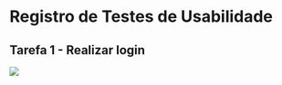 # Registro de Testes de Usabilidade

## Tarefa 1 - Realizar login

<img src="https://github.com/ICEI-PUC-Minas-PMV-ADS/hora_do_banho/blob/main/v%C3%ADdeos/teste%20tela%20login.mkv">
